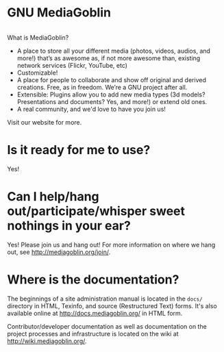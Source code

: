 # GNU MediaGoblin

<img src="https://mediagoblin.org/images/home_goblin.png" alt="">

What is MediaGoblin?

* A place to store all your different media (photos, videos, audios,
  and more!) that’s as awesome as, if not more awesome than, existing
  network services (Flickr, YouTube, etc)
* Customizable!
* A place for people to collaborate and show off original and derived
  creations.  Free, as in freedom.  We’re a GNU project after all.
* Extensible: Plugins allow you to add new media types (3d models?
  Presentations and documents?  Yes, and more!) or extend old ones.
* A real community, and we'd love to have you join us!

Visit our website for more.

# Is it ready for me to use?

Yes!


# Can I help/hang out/participate/whisper sweet nothings in your ear?

Yes!  Please join us and hang out!  For more information on where we
hang out, see http://mediagoblin.org/join/.


# Where is the documentation?

The beginnings of a site administration manual is located in the `docs/`
directory in HTML, Texinfo, and source (Restructured Text) forms.  It's
also available online at http://docs.mediagoblin.org/ in HTML form.

Contributor/developer documentation as well as documentation on the project
processes and infrastructure is located on the wiki at
http://wiki.mediagoblin.org/.
